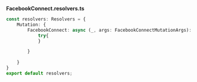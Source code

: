 **FacebookConnect.resolvers.ts**
```typescript
const resolvers: Resolvers = {
	Mutation: {
		FacebookConnect: async (_, args: FacebookConnectMutationArgs): Promise<FacebookConnectResponse> => {
			try{
			}

		}
		
	}
}
export default resolvers;
```
<!--stackedit_data:
eyJoaXN0b3J5IjpbLTMwMzQzODM1MiwtODk3OTUyMDc2XX0=
-->